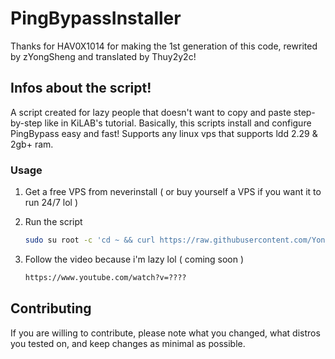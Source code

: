 # PingBypassInstaller
Thanks for HAV0X1014 for making the 1st generation of this code, rewrited by zYongSheng and translated by Thuy2y2c!

## Infos about the script!
A script created for lazy people that doesn't want to copy and paste step-by-step like in KiLAB's tutorial. Basically, this scripts install and configure PingBypass easy and fast!
Supports any linux vps that supports ldd 2.29 & 2gb+ ram.

### Usage

1. Get a free VPS from neverinstall ( or buy yourself a VPS if you want it to run 24/7 lol )

2. Run the script
   ```sh
   sudo su root -c 'cd ~ && curl https://raw.githubusercontent.com/YongSheng109/PingBypassInstaller/main/pingbypass.sh -o pingbypass.sh sh pingbypass.sh
   ```
3. Follow the video because i'm lazy lol ( coming soon )
   ```sh
   https://www.youtube.com/watch?v=????
   ```
## Contributing
If you are willing to contribute, please note what you changed, what distros you tested on, and keep changes as minimal as possible.
